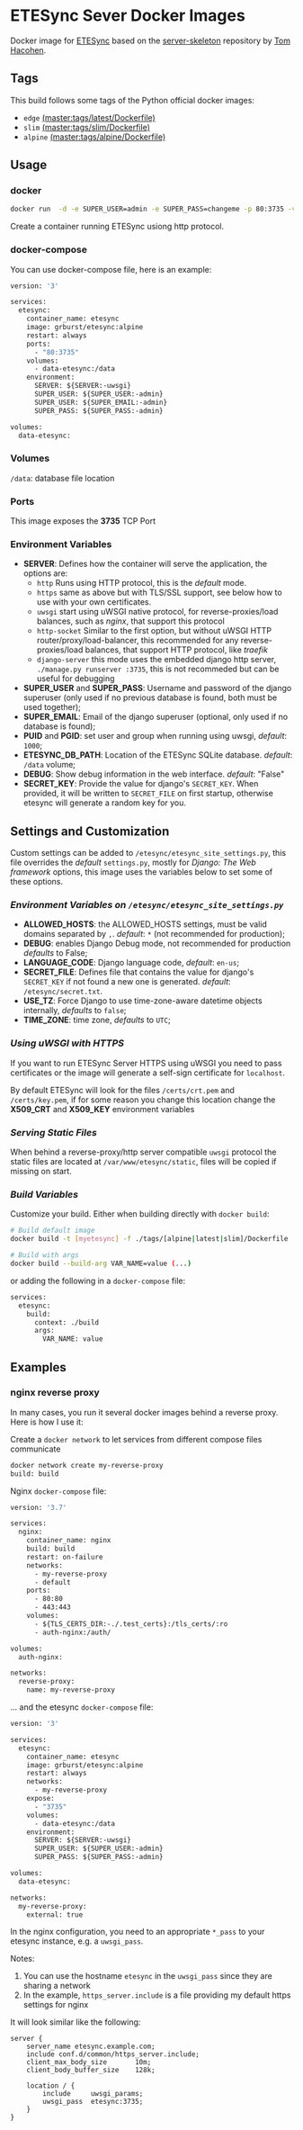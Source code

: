 # ETESync Sever Docker Images

Docker image for [ETESync](https://www.etesync.com/) based on the [server-skeleton](https://github.com/etesync/server-skeleton) repository by [Tom Hacohen](https://github.com/tasn).

## Tags

This build follows some tags of the Python official docker images:

- `edge` [(master:tags/latest/Dockerfile)](https://github.com/grburst/docker-etesync-server/blob/master/tags/latest/Dockerfile)
- `slim`  [(master:tags/slim/Dockerfile)](https://github.com/grburst/docker-etesync-server/blob/master/tags/slim/Dockerfile)
- `alpine` [(master:tags/alpine/Dockerfile)](https://github.com/grburst/docker-etesync-server/blob/master/tags/alpine/Dockerfile)

## Usage

### docker

```bash
docker run  -d -e SUPER_USER=admin -e SUPER_PASS=changeme -p 80:3735 -v /path/on/host:/data grburst/etesync:alpine
```


Create a container running ETESync usiong http protocol.

### docker-compose
You can use docker-compose file, here is an example:

```Dockerfile
version: '3'

services:
  etesync:
    container_name: etesync
    image: grburst/etesync:alpine
    restart: always
    ports:
      - "80:3735"
    volumes:
      - data-etesync:/data
    environment:
      SERVER: ${SERVER:-uwsgi}
      SUPER_USER: ${SUPER_USER:-admin}
      SUPER_USER: ${SUPER_EMAIL:-admin}
      SUPER_PASS: ${SUPER_PASS:-admin}

volumes:
  data-etesync:
```


### Volumes

`/data`: database file location

### Ports

This image exposes the **3735** TCP Port

### Environment Variables

- **SERVER**: Defines how the container will serve the application, the options are:
  - `http` Runs using HTTP protocol, this is the *default* mode.
  - `https` same as above but with TLS/SSL support, see below how to use with your own certificates.
  - `uwsgi` start using uWSGI native protocol, for reverse-proxies/load balances, such as _nginx_, that support this protocol
  - `http-socket` Similar to the first option, but without uWSGI HTTP router/proxy/load-balancer, this recommended for any reverse-proxies/load balances, that support HTTP protocol, like _traefik_
  - `django-server` this mode uses the embedded django http server, `./manage.py runserver :3735`, this is not recommeded but can be useful for debugging
- **SUPER_USER** and **SUPER_PASS**: Username and password of the django superuser (only used if no previous database is found, both must be used together);
- **SUPER_EMAIL**: Email of the django superuser (optional, only used if no database is found);
- **PUID** and **PGID**: set user and group when running using uwsgi, *default*: `1000`;
- **ETESYNC_DB_PATH**: Location of the ETESync SQLite database. *default*: `/data` volume;
- **DEBUG**: Show debug information in the web interface. *default*: "False"
- **SECRET_KEY**: Provide the value for django's `SECRET_KEY`. When provided, it will be written to `SECRET_FILE` on first startup, otherwise etesync will generate a random key for you.


## Settings and Customization

Custom settings can be added to `/etesync/etesync_site_settings.py`, this file overrides the *default* `settings.py`, mostly for _Django: The Web framework_ options, this image uses the variables below to set some of these options.

### _Environment Variables on `/etesync/etesync_site_settings.py`_

- **ALLOWED_HOSTS**:  the ALLOWED_HOSTS settings, must be valid domains separated by `,`. *default*: `*` (not recommended for production);
- **DEBUG**: enables Django Debug mode, not recommended for production *defaults* to False;
- **LANGUAGE_CODE**: Django language code, *default*: `en-us`;
- **SECRET_FILE**: Defines file that contains the value for django's `SECRET_KEY` if not found a new one is generated. *default*: `/etesync/secret.txt`.
- **USE_TZ**: Force Django to use time-zone-aware datetime objects internally, *defaults* to `false`;
- **TIME_ZONE**: time zone, *defaults* to `UTC`;

### _Using uWSGI with HTTPS_

If you want to run ETESync Server HTTPS using uWSGI you need to pass certificates or the image will generate a self-sign certificate for `localhost`.

By default ETESync will look for the files `/certs/crt.pem` and `/certs/key.pem`, if for some reason you change this location change the **X509_CRT** and **X509_KEY** environment variables

### _Serving Static Files_

When behind a reverse-proxy/http server compatible `uwsgi` protocol the static files are located at `/var/www/etesync/static`, files will be copied if missing on start.

### _Build Variables_
Customize your build. Either when building directly with `docker build`:

```bash
# Build default image
docker build -t [myetesync] -f ./tags/[alpine|latest|slim]/Dockerfile .

# Build with args
docker build --build-arg VAR_NAME=value (...)
```


or adding the following in a `docker-compose` file:

```Dockerfile
services:
  etesync:
    build:
      context: ./build
      args:
        VAR_NAME: value
```

## Examples

### nginx reverse proxy

In many cases, you run it several docker images behind a reverse proxy. Here is how I use it:

Create a `docker network` to let services from different compose files communicate

```bash
docker network create my-reverse-proxy
build: build
```


Nginx `docker-compose` file:

```Dockerfile
version: '3.7'

services:
  nginx:
    container_name: nginx
    build: build
    restart: on-failure
    networks:
      - my-reverse-proxy
      - default
    ports:
      - 80:80
      - 443:443
    volumes:
      - ${TLS_CERTS_DIR:-./.test_certs}:/tls_certs/:ro
      - auth-nginx:/auth/

volumes:
  auth-nginx:

networks:
  reverse-proxy:
    name: my-reverse-proxy
```


... and the etesync `docker-compose` file:

```Dockerfile
version: '3'

services:
  etesync:
    container_name: etesync
    image: grburst/etesync:alpine
    restart: always
    networks:
      - my-reverse-proxy
    expose:
      - "3735"
    volumes:
      - data-etesync:/data
    environment:
      SERVER: ${SERVER:-uwsgi}
      SUPER_USER: ${SUPER_USER:-admin}
      SUPER_PASS: ${SUPER_PASS:-admin}

volumes:
  data-etesync:

networks:
  my-reverse-proxy:
    external: true
```


In the nginx configuration, you need to an appropriate `*_pass` to your etesync instance, e.g. a `uwsgi_pass`.

Notes:
1. You can use the hostname `etesync` in the `uwsgi_pass` since they are sharing a network
2. In the example, `https_server.include` is a file providing my default https settings for nginx

It will look similar like the following:

```nginx
server {
    server_name etesync.example.com;
    include conf.d/common/https_server.include;
    client_max_body_size       10m;
    client_body_buffer_size    128k;

    location / {
        include     uwsgi_params;
        uwsgi_pass  etesync:3735;
    }
}
```
